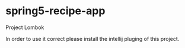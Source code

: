 # spring5-recipe-app
Project Lombok

In order to use it correct please install the intellij pluging of this project.
